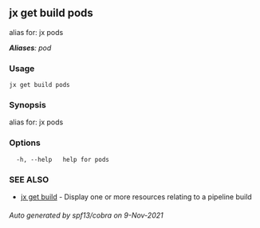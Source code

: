 ## jx get build pods

alias for: jx pods

***Aliases**: pod*

### Usage

```
jx get build pods
```

### Synopsis

alias for: jx pods

### Options

```
  -h, --help   help for pods
```

### SEE ALSO

* [jx get build](jx_get_build.md)	 - Display one or more resources relating to a pipeline build

###### Auto generated by spf13/cobra on 9-Nov-2021
